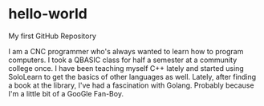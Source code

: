 # hello-world
My first GitHub Repository

I am a CNC programmer who's always wanted to learn how to program computers.
I took a QBASIC class for half a semester at a community college once.
I have been teaching myself C++ lately and started using SoloLearn to get the basics of other languages as well.
Lately, after finding a book at the library, I've had a fascination with Golang.
Probably because I'm a little bit of a GooGle Fan-Boy.
